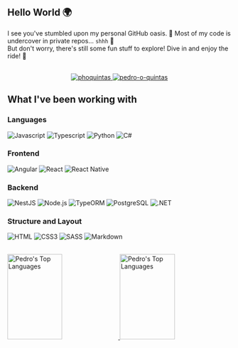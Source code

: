 <!--
**spedroq/spedroq** is a ✨ _special_ ✨ repository because its `README.md` (this file) appears on your GitHub profile.
-->

## Hello World 🌍
I see you've stumbled upon my personal GitHub oasis. 🌴 Most of my code is undercover in private repos... `shhh` 🤫
<br />
But don't worry, there's still some fun stuff to explore! Dive in and enjoy the ride! 🚀
<br />
<br />
<p align="center">
 <a href="https://www.phoquintas.com" target="blank">
  <img src="https://img.shields.io/badge/Website-FF8858?style=for-the-badge&labelColor=FF8858&logo=readdotcv&logoColor=white" alt="phoquintas" />
 </a>
 <a href="https://www.linkedin.com/in/pedro-o-quintas/" target="_blank">
  <img src="https://img.shields.io/badge/LinkedIn-0077B5?style=for-the-badge&logo=linkedin&logoColor=white" alt="pedro-o-quintas"/>
 </a>
</p>

## What I've been working with
### Languages
![Javascript](https://img.shields.io/badge/Javascript-F0DB4F?style=for-the-badge&labelColor=black&logo=javascript&logoColor=F0DB4F)
![Typescript](https://img.shields.io/badge/Typescript-007acc?style=for-the-badge&labelColor=black&logo=typescript&logoColor=007acc)
![Python](https://img.shields.io/badge/Python-326B9B?style=for-the-badge&labelColor=black&logo=python&logoColor=326B9B)
![C#](https://img.shields.io/badge/C%23-866CDD?style=for-the-badge&labelColor=black&logo=c&logoColor=866CDD)

### Frontend
![Angular](https://img.shields.io/badge/-Angular-f41661?style=for-the-badge&labelColor=black&logo=angular&logoColor=f41661)
![React](https://img.shields.io/badge/-React-61DBFB?style=for-the-badge&labelColor=black&logo=react&logoColor=61DBFB)
![React Native](https://img.shields.io/badge/React_Native-61DAFB?style=for-the-badge&labelColor=black&logo=react&logoColor=61DAFB)

### Backend
![NestJS](https://img.shields.io/badge/NestJS-EA2846?style=for-the-badge&labelColor=black&logo=nestjs&logoColor=EA2846)
![Node.js](https://img.shields.io/badge/Node.js-3C873A?style=for-the-badge&labelColor=black&logo=node.js&logoColor=3C873A)
![TypeORM](https://img.shields.io/badge/TypeORM-FE0902?style=for-the-badge&labelColor=black&logo=typeorm&logoColor=FE0902)
![PostgreSQL](https://img.shields.io/badge/PostgreSQL-699ECA?style=for-the-badge&labelColor=black&logo=postgresql&logoColor=699ECA)
![.NET](https://img.shields.io/badge/.NET-B9AAEE?style=for-the-badge&labelColor=black&logo=.net&logoColor=B9AAEE)

### Structure and Layout
![HTML](https://img.shields.io/badge/HTML5-E34F26?style=for-the-badge&labelColor=black&logo=html5&logoColor=E34F26)
![CSS3](https://img.shields.io/badge/CSS3-1572B6?style=for-the-badge&labelColor=black&logo=css3&logoColor=1572B6)
![SASS](https://img.shields.io/badge/Sass-CC6699?style=for-the-badge&labelColor=black&logo=sass&logoColor=CC6699)
![Markdown](https://img.shields.io/badge/Markdown-329EE5?style=for-the-badge&labelColor=black&logo=markdown&logoColor=329EE5)

<br />


<!-- ![Pedro's GitHub stats](https://github-readme-stats.vercel.app/api?username=spedroq&show_icons=true&hide=stars&theme=tokyonight&border_color=7F3FBF) -->
<!--[![GitHub Streak](https://streak-stats.demolab.com/?user=spedroq)](https://git.io/streak-stats)-->

 <a href="https://github.com/spedroq">
   <img alt="Pedro's Top Languages" 
     src="https://github-readme-stats.vercel.app/api?username=spedroq&show_icons=true&hide=stars&theme=tokyonight&border_color=7F3FBF"
     height="192px" width="49.5%"
     />
 </a>
  
 <a href="https://github.com/spedroq">
   <img alt="Pedro's Top Languages" 
     src="https://denvercoder1-github-readme-stats.vercel.app/api/top-langs/?username=spedroq&langs_count=8&layout=compact&theme=react&border_color=7F3FBF&bg_color=0D1117&title_color=F85D7F&icon_color=F8D866"
     height="192px" width="49.5%"
     />
 </a>
<br/>
